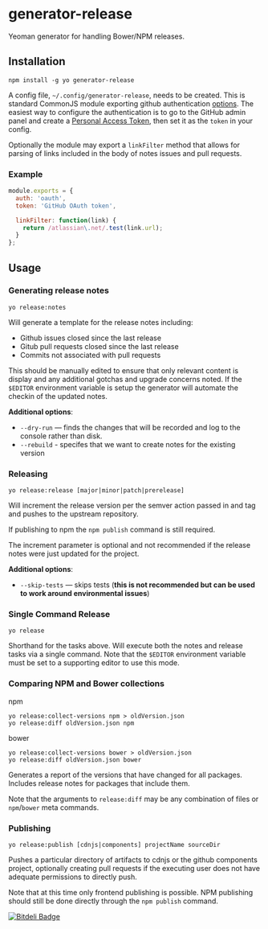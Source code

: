 # generator-release

Yeoman generator for handling Bower/NPM releases.

## Installation

```
npm install -g yo generator-release
```

A config file, `~/.config/generator-release`, needs to be created. This is standard CommonJS module exporting github authentication [options](https://github.com/michael/github#usage). The easiest way to configure the authentication is to go to the GitHub admin panel and create a [Personal Access Token](https://github.com/settings/tokens/new), then set it as the `token` in your config. 

Optionally the module may export a `linkFilter` method that allows for parsing of links included in the body of notes issues and pull requests.

### Example

```javascript
module.exports = {
  auth: 'oauth',
  token: 'GitHub OAuth token',

  linkFilter: function(link) {
    return /atlassian\.net/.test(link.url);
  }
};
```

## Usage

### Generating release notes
```
yo release:notes
```

Will generate a template for the release notes including:
- Github issues closed since the last release
- Gitub pull requests closed since the last release
- Commits not associated with pull requests

This should be manually edited to ensure that only relevant content is display and any additional gotchas and upgrade concerns noted. If the `$EDITOR` environment variable is setup the generator will automate the checkin of the updated notes.

**Additional options**:
* `--dry-run` — finds the changes that will be recorded and log to the console rather than disk.
* `--rebuild` - specifes that we want to create notes for the existing version


### Releasing

```
yo release:release [major|minor|patch|prerelease]
```

Will increment the release version per the semver action passed in and tag and pushes to the upstream repository.

If publishing to npm the `npm publish` command is still required.

The increment parameter is optional and not recommended if the release notes were just updated for the project.

**Additional options**:
* `--skip-tests` — skips tests (**this is not recommended but can be used to work around environmental issues**)

### Single Command Release

```
yo release
```

Shorthand for the tasks above. Will execute both the notes and release tasks via a single command. Note that the `$EDITOR` environment variable must be set to a supporting editor to use this mode.

### Comparing NPM and Bower collections
npm
```
yo release:collect-versions npm > oldVersion.json
yo release:diff oldVersion.json npm
```
bower
```
yo release:collect-versions bower > oldVersion.json
yo release:diff oldVersion.json bower
```

Generates a report of the versions that have changed for all packages. Includes release notes for packages that include them.

Note that the arguments to `release:diff` may be any combination of files or `npm`/`bower` meta commands.

### Publishing
```
yo release:publish [cdnjs|components] projectName sourceDir
```

Pushes a particular directory of artifacts to cdnjs or the github components project, optionally creating pull requests if the executing user does not have adequate permissions to directly push.

Note that at this time only frontend publishing is possible. NPM publishing should still be done directly through the `npm publish` command.


[![Bitdeli Badge](https://d2weczhvl823v0.cloudfront.net/walmartlabs/generator-release/trend.png)](https://bitdeli.com/free "Bitdeli Badge")

